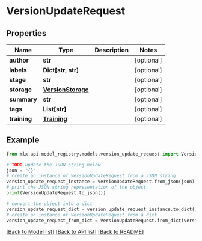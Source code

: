 # VersionUpdateRequest


## Properties

Name | Type | Description | Notes
------------ | ------------- | ------------- | -------------
**author** | **str** |  | [optional] 
**labels** | **Dict[str, str]** |  | [optional] 
**stage** | **str** |  | [optional] 
**storage** | [**VersionStorage**](VersionStorage.md) |  | [optional] 
**summary** | **str** |  | [optional] 
**tags** | **List[str]** |  | [optional] 
**training** | [**Training**](Training.md) |  | [optional] 

## Example

```python
from mlx.api.model_registry.models.version_update_request import VersionUpdateRequest

# TODO update the JSON string below
json = "{}"
# create an instance of VersionUpdateRequest from a JSON string
version_update_request_instance = VersionUpdateRequest.from_json(json)
# print the JSON string representation of the object
print(VersionUpdateRequest.to_json())

# convert the object into a dict
version_update_request_dict = version_update_request_instance.to_dict()
# create an instance of VersionUpdateRequest from a dict
version_update_request_from_dict = VersionUpdateRequest.from_dict(version_update_request_dict)
```
[[Back to Model list]](../README.md#documentation-for-models) [[Back to API list]](../README.md#documentation-for-api-endpoints) [[Back to README]](../README.md)


